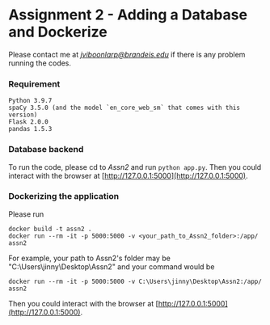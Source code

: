 # Assignment 2 - Adding a Database and Dockerize

Please contact me at *jviboonlarp@brandeis.edu* if there is any problem running the codes.

### Requirement

```
Python 3.9.7
spaCy 3.5.0 (and the model `en_core_web_sm` that comes with this version)
Flask 2.0.0
pandas 1.5.3
```

### Database backend

To run the code, please cd to *Assn2* and run `python app.py`.
Then you could interact with the browser at [http://127.0.0.1:5000](http://127.0.0.1:5000).

### Dockerizing the application

Please run
```
docker build -t assn2 .
docker run --rm -it -p 5000:5000 -v <your_path_to_Assn2_folder>:/app/ assn2
```
For example, your path to Assn2's folder may be "C:\Users\jinny\Desktop\Assn2" and your command would be
```
docker run --rm -it -p 5000:5000 -v C:\Users\jinny\Desktop\Assn2:/app/ assn2
```
Then you could interact with the browser at [http://127.0.0.1:5000](http://127.0.0.1:5000).

